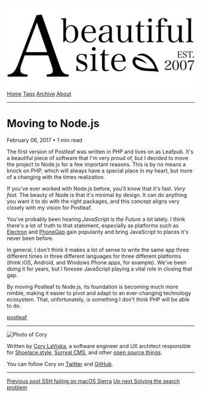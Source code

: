 <a href="../../index.html" class="header-link"><img src="../../images/logos/wordmark.svg" alt="A Beautiful Site" class="wordmark" /></a> <a href="../../index.html" class="nav-item">Home</a> <a href="../../tags/index.html" class="nav-item">Tags</a> <a href="../index.html" class="nav-item">Archive</a> <a href="../../about/index.html" class="nav-item">About</a>

------------------------------------------------------------------------

Moving to Node.js
=================

February 06, 2017 • 1 min read

The first version of Postleaf was written in PHP and lives on as Leafpub. It's a beautiful piece of software that I'm very proud of, but I decided to move the project to Node.js for a few important reasons. This is by no means a knock on PHP, which will always have a special place in my heart, but more of a changing with the times realization.

If you've ever worked with Node.js before, you'll know that it's fast. *Very fast.* The beauty of Node is that it's minimal by design. It can do anything you want it to do with the right packages, and this concept aligns very closely with my vision for Postleaf.

You've probably been hearing *JavaScript is the Future* a lot lately. I think there's a lot of truth to that statement, especially as platforms such as [Electron](https://www.electronjs.org/) and [PhoneGap](https://phonegap.com/) gain popularity and bring JavaScript to places it's never been before.

In general, I don't think it makes a lot of sense to write the same app three different times in three different languages for three different platforms (think iOS, Android, and Windows Phone apps, for example). We've been doing it for years, but I foresee JavaScript playing a vital role in closing that gap.

By moving Postleaf to Node.js, its foundation is becoming much more nimble, making it easier to pivot and adapt to an ever-changing technology ecosystem. That, unfortunately, is something I don't think PHP will be able to do.

<a href="../../tags/postleaf/index.html" class="post-tag">postleaf</a>

------------------------------------------------------------------------

<img src="http://0.gravatar.com/avatar/bf1b3b95fd5b096a3592247c29667b33?s=512" alt="Photo of Cory" class="avatar avatar-small" />

Written by [Cory LaViska](../../index-4.html), a software engineer and UX architect responsible for [Shoelace.style](https://shoelace.style/), [Surreal CMS](https://www.surrealcms.com/), and other [open source things](https://github.com/claviska).

You can follow Cory on [Twitter](https://twitter.com/bgooonz) and [GitHub](https://github.com/claviska).

------------------------------------------------------------------------

<a href="../ssh-failing-on-macos-sierra/index.html" class="post-nav-previous"><span class="small">Previous post</span> SSH failing on macOS Sierra</a> <a href="../solving-the-search-problem/index.html" class="post-nav-next"><span class="small">Up next</span> Solving the search problem</a>
